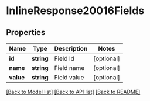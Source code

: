 # InlineResponse20016Fields

## Properties
Name | Type | Description | Notes
------------ | ------------- | ------------- | -------------
**id** | **string** | Field Id | [optional] 
**name** | **string** | Field name | [optional] 
**value** | **string** | Field value | [optional] 

[[Back to Model list]](../../README.md#documentation-for-models) [[Back to API list]](../../README.md#documentation-for-api-endpoints) [[Back to README]](../../README.md)

